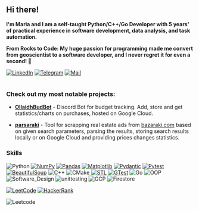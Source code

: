 ## Hi there!

**I'm Maria and I am a self-taught Python/C++/Go Developer with 5 years’ of practical experience in software development, data analysis, and task automation.**

**From Rocks to Code: My huge passion for programming made me convert from geoscientist to a software developer, and I never regret it for even a second! 🚀**

[![LinkedIn](https://img.shields.io/badge/LinkedIn-0077B5?style=for-the-badge&logo=linkedin&logoColor=white)](https://www.linkedin.com/in/maria-lineva/)
[![Telegram](https://img.shields.io/badge/Telegram-2CA5E0?style=for-the-badge&logo=telegram&logoColor=white)](https://t.me/Maria_Lineva)
[![Mail](https://img.shields.io/badge/mail-lightblue?logo=mail&style=for-the-badge)](mailto:maria_lin@mail.com?subject=[GitHub])

#

### Check out my most notable projects:

- [**OllaidhBudBot**](https://github.com/ollaidh/OllaidhBudgetBot) - Discord Bot for budget tracking.
Add, store and get statistics/charts on purchases, hosted on Google Cloud.

- [**parsaraki**](https://github.com/ollaidh/parsaraki) - Tool for scrapping real estate ads from [bazaraki.com]() based on given search parameters, parsing the results,  storing search results locally or on Google Cloud and providing prices changes statistics.

### Skills

![Python](https://img.shields.io/badge/Python-3670A0?logo=python&logoColor=ffdd54&color=4c729a)
[![NumPy](https://img.shields.io/badge/NumPy-4c729a)](https://pypi.org/project/numpy/)
[![Pandas](https://img.shields.io/badge/Pandas-4c709a)](https://pypi.org/project/pandas/)
[![Matplotlib](https://img.shields.io/badge/Matplotlib-4c709a)](https://pypi.org/project/matplotlib/)
[![Pydantic](https://img.shields.io/badge/Pydantic-4c709a)](https://pypi.org/project/pydantic/)
[![Pytest](https://img.shields.io/badge/Pytest-4c709a)](https://pypi.org/project/pytest/)
[![BeautifulSoup](https://img.shields.io/badge/BeautifulSoup-4c709a)](https://pypi.org/project/beautifulsoup4/)
![C++](https://img.shields.io/badge/C++-%2300599C.svg?logo=c%2B%2B&logoColor=white&color=e1587f)
![CMake](https://img.shields.io/badge/CMake-e1587f)
[![STL](https://img.shields.io/badge/C%2B%2B%20STL-e1587f)](https://en.cppreference.com/w/cpp/header)
[![GTest](https://img.shields.io/badge/GTest-e1587f)](https://github.com/google/googletest)
![Go](https://img.shields.io/badge/Go-00ADD8?logo=go&logoColor=white)
![OOP](https://img.shields.io/badge/OOP-grey)
![Software_Design](https://img.shields.io/badge/Software_Design-grey)
![unittesting](https://img.shields.io/badge/unittesting-grey)
![GCP](https://img.shields.io/badge/Google_Cloud-4285F4?logo=google-cloud&logoColor=white)
![Firestore](https://img.shields.io/badge/Firestore-red?logo=firebase)

[![LeetCode](https://img.shields.io/badge/LEETCODE-grey?logo=leetcode&style=for-the-badge)](https://leetcode.com/ollaidh/)
[![HackerRank](https://img.shields.io/badge/-Hackerrank-2EC866?style=for-the-badge&logo=HackerRank&logoColor=white)](https://www.hackerrank.com/profile/lineva_maria)

![Leetcode](https://leetcard.jacoblin.cool/ollaidh?ext=heatmap)











